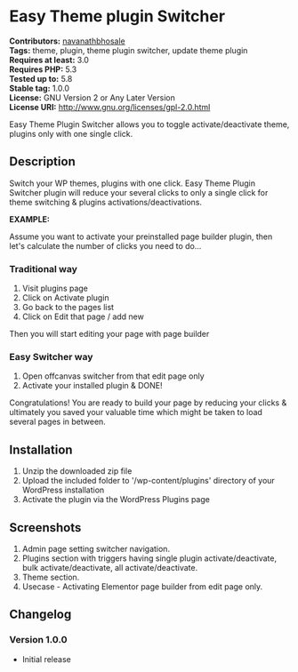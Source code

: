 # Easy Theme plugin Switcher #
**Contributors:** [navanathbhosale](https://profiles.wordpress.org/navanathbhosale)  
**Tags:** theme, plugin, theme plugin switcher, update theme plugin  
**Requires at least:** 3.0  
**Requires PHP:** 5.3  
**Tested up to:** 5.8  
**Stable tag:** 1.0.0  
**License:** GNU Version 2 or Any Later Version  
**License URI:** http://www.gnu.org/licenses/gpl-2.0.html  

Easy Theme Plugin Switcher allows you to toggle activate/deactivate theme, plugins only with one single click.

## Description ##

Switch your WP themes, plugins with one click. Easy Theme Plugin Switcher plugin will reduce your several clicks to only a single click for theme switching & plugins activations/deactivations.

**EXAMPLE:**

Assume you want to activate your preinstalled page builder plugin, then let's calculate the number of clicks you need to do...

### Traditional way ###

1. Visit plugins page
2. Click on Activate plugin
3. Go back to the pages list
4. Click on Edit that page / add new

Then you will start editing your page with page builder

### Easy Switcher way ###
1. Open offcanvas switcher from that edit page only
2. Activate your installed plugin & DONE!

Congratulations! You are ready to build your page by reducing your clicks & ultimately you saved your valuable time which might be taken to load several pages in between.

## Installation ##

1. Unzip the downloaded zip file
2. Upload the included folder to '/wp-content/plugins' directory of your WordPress installation
3. Activate the plugin via the WordPress Plugins page

## Screenshots ##
1. Admin page setting switcher navigation.
2. Plugins section with triggers having single plugin activate/deactivate, bulk activate/deactivate, all activate/deactivate.
3. Theme section.
4. Usecase - Activating Elementor page builder from edit page only.

## Changelog ##

### Version 1.0.0 ###
- Initial release
